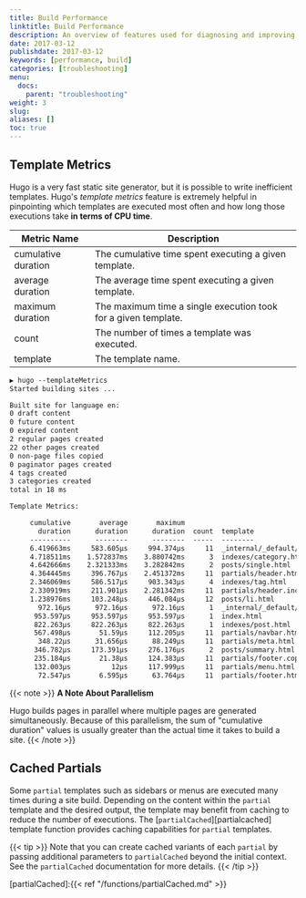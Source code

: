 ```yaml
---
title: Build Performance
linktitle: Build Performance
description: An overview of features used for diagnosing and improving performance issues in site builds.
date: 2017-03-12
publishdate: 2017-03-12
keywords: [performance, build]
categories: [troubleshooting]
menu:
  docs:
    parent: "troubleshooting"
weight: 3
slug:
aliases: []
toc: true
---
```


## Template Metrics

Hugo is a very fast static site generator, but it is possible to write
inefficient templates. Hugo's _template metrics_ feature is extremely helpful
in pinpointing which templates are executed most often and how long those
executions take **in terms of CPU time**.

| Metric Name         | Description                                                    |
| ------------------- | -------------------------------------------------------------- |
| cumulative duration | The cumulative time spent executing a given template.          |
| average duration    | The average time spent executing a given template.             |
| maximum duration    | The maximum time a single execution took for a given template. |
| count               | The number of times a template was executed.                   |
| template            | The template name.                                             |

```txt
▶ hugo --templateMetrics
Started building sites ...

Built site for language en:
0 draft content
0 future content
0 expired content
2 regular pages created
22 other pages created
0 non-page files copied
0 paginator pages created
4 tags created
3 categories created
total in 18 ms

Template Metrics:

     cumulative       average       maximum
       duration      duration      duration  count  template
     ----------      --------      --------  -----  --------
     6.419663ms     583.605µs     994.374µs     11  _internal/_default/rss.xml
     4.718511ms    1.572837ms    3.880742ms      3  indexes/category.html
     4.642666ms    2.321333ms    3.282842ms      2  posts/single.html
     4.364445ms     396.767µs    2.451372ms     11  partials/header.html
     2.346069ms     586.517µs     903.343µs      4  indexes/tag.html
     2.330919ms     211.901µs    2.281342ms     11  partials/header.includes.html
     1.238976ms     103.248µs     446.084µs     12  posts/li.html
       972.16µs      972.16µs      972.16µs      1  _internal/_default/sitemap.xml
      953.597µs     953.597µs     953.597µs      1  index.html
      822.263µs     822.263µs     822.263µs      1  indexes/post.html
      567.498µs       51.59µs     112.205µs     11  partials/navbar.html
       348.22µs      31.656µs      88.249µs     11  partials/meta.html
      346.782µs     173.391µs     276.176µs      2  posts/summary.html
      235.184µs       21.38µs     124.383µs     11  partials/footer.copyright.html
      132.003µs          12µs     117.999µs     11  partials/menu.html
       72.547µs       6.595µs      63.764µs     11  partials/footer.html
```

{{< note >}}
**A Note About Parallelism**

Hugo builds pages in parallel where multiple pages are generated
simultaneously. Because of this parallelism, the sum of "cumulative duration"
values is usually greater than the actual time it takes to build a site.
{{< /note >}}

## Cached Partials

Some `partial` templates such as sidebars or menus are executed many times
during a site build. Depending on the content within the `partial` template and
the desired output, the template may benefit from caching to reduce the number
of executions. The [`partialCached`][partialcached] template function provides
caching capabilities for `partial` templates.

{{< tip >}}
Note that you can create cached variants of each `partial` by passing additional
parameters to `partialCached` beyond the initial context. See the
`partialCached` documentation for more details.
{{< /tip >}}

[partialCached]:{{< ref "/functions/partialCached.md" >}}
